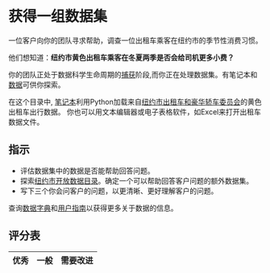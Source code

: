 # 获得一组数据集

一位客户向你的团队寻求帮助，调查一位出租车乘客在纽约市的季节性消费习惯。

他们想知道：**纽约市黄色出租车乘客在冬夏两季是否会给司机更多小费？**

你的团队正处于数据科学生命周期的[捕获](../Readme.md#Capturing)阶段,而你正在处理数据集。有笔记本和[数据](../../../data/taxi.csv)可供你探索。

在这个目录中, [笔记本](../notebook.ipynb)利用Python加载来自[纽约市出租车和豪华轿车委员会](https://docs.microsoft.com/en-us/azure/open-datasets/dataset-taxi-yellow?tabs=azureml-opendatasets)的黄色出租车出行数据。
你也可以用文本编辑器或电子表格软件，如Excel来打开出租车数据文件。

## 指示

- 评估数据集中的数据是否能帮助回答问题。
- 探索[纽约市开放数据目录](https://data.cityofnewyork.us/browse?sortBy=most_accessed&utf8=%E2%9C%93)。确定一个可以帮助回答客户问题的额外数据集。
- 写下三个你会问客户的问题，以更清晰、更好理解客户的问题。

查询[数据字典](https://www1.nyc.gov/assets/tlc/downloads/pdf/data_dictionary_trip_records_yellow.pdf)和[用户指南](https://www1.nyc.gov/assets/tlc/downloads/pdf/trip_record_user_guide.pdf)以获得更多关于数据的信息。

## 评分表

优秀|一般|需要改进
---|---|--|